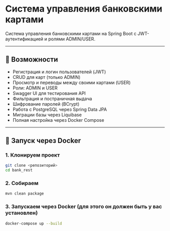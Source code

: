 # Система управления банковскими картами

Система управления банковскими картами на Spring Boot с JWT-аутентификацией и ролями ADMIN/USER.  

---

## 🚀 Возможности

- Регистрация и логин пользователей (JWT)
- CRUD для карт (только ADMIN)
- Просмотр и переводы между своими картами (USER)
- Роли: ADMIN и USER
- Swagger UI для тестирования API
- Фильтрация и постраничная выдача
- Шифрование паролей (BCrypt)
- Работа с PostgreSQL через Spring Data JPA
- Миграции базы через Liquibase
- Полная настройка через Docker Compose

---

## 🐳 Запуск через Docker

### 1. Клонируем проект
```bash
git clone <репозиторий>
cd bank_rest
```
### 2. Собираем
```bash
mvn clean package
```
### 3. Запускаем через Docker (для этого он должен быть у вас установлен)
```bash
docker-compose up --build
```

